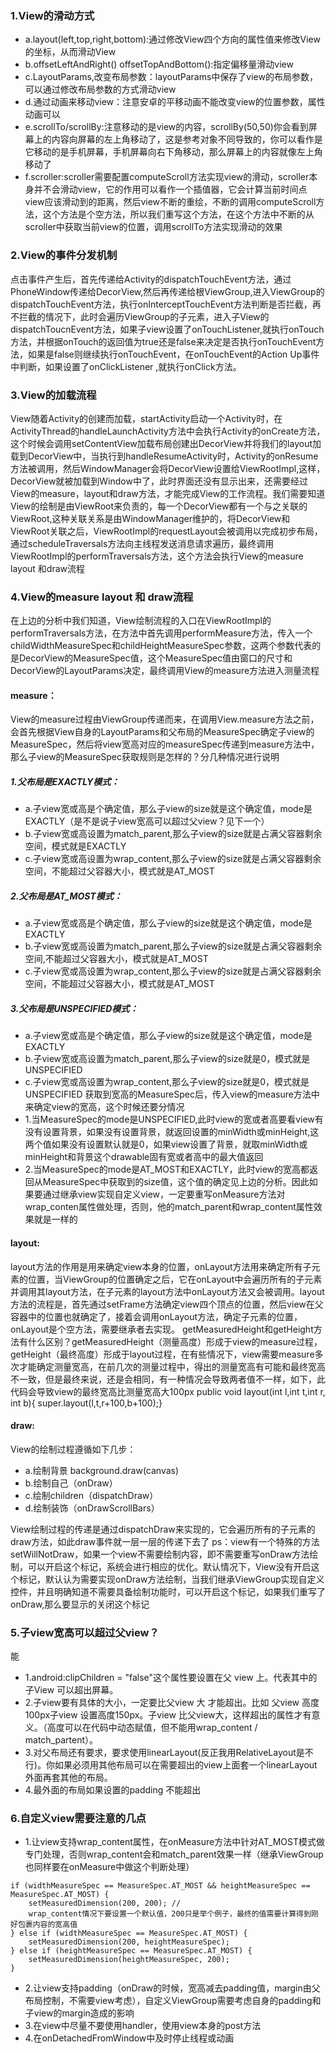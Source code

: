 ### 1.View的滑动方式
* a.layout(left,top,right,bottom):通过修改View四个方向的属性值来修改View的坐标，从而滑动View
* b.offsetLeftAndRight() offsetTopAndBottom():指定偏移量滑动view
* c.LayoutParams,改变布局参数：layoutParams中保存了view的布局参数，可以通过修改布局参数的方式滑动view
* d.通过动画来移动view：注意安卓的平移动画不能改变view的位置参数，属性动画可以
* e.scrollTo/scrollBy:注意移动的是view的内容，scrollBy(50,50)你会看到屏幕上的内容向屏幕的左上角移动了，这是参考对象不同导致的，你可以看作是它移动的是手机屏幕，手机屏幕向右下角移动，那么屏幕上的内容就像左上角移动了
* f.scroller:scroller需要配置computeScroll方法实现view的滑动，scroller本身并不会滑动view，它的作用可以看作一个插值器，它会计算当前时间点view应该滑动到的距离，然后view不断的重绘，不断的调用computeScroll方法，这个方法是个空方法，所以我们重写这个方法，在这个方法中不断的从scroller中获取当前view的位置，调用scrollTo方法实现滑动的效果
### 2.View的事件分发机制
点击事件产生后，首先传递给Activity的dispatchTouchEvent方法，通过PhoneWindow传递给DecorView,然后再传递给根ViewGroup,进入ViewGroup的dispatchTouchEvent方法，执行onInterceptTouchEvent方法判断是否拦截，再不拦截的情况下，此时会遍历ViewGroup的子元素，进入子View的dispatchToucnEvent方法，如果子view设置了onTouchListener,就执行onTouch方法，并根据onTouch的返回值为true还是false来决定是否执行onTouchEvent方法，如果是false则继续执行onTouchEvent，在onTouchEvent的Action
Up事件中判断，如果设置了onClickListener ,就执行onClick方法。
### 3.View的加载流程
View随着Activity的创建而加载，startActivity启动一个Activity时，在ActivityThread的handleLaunchActivity方法中会执行Activity的onCreate方法，这个时候会调用setContentView加载布局创建出DecorView并将我们的layout加载到DecorView中，当执行到handleResumeActivity时，Activity的onResume方法被调用，然后WindowManager会将DecorView设置给ViewRootImpl,这样，DecorView就被加载到Window中了，此时界面还没有显示出来，还需要经过View的measure，layout和draw方法，才能完成View的工作流程。我们需要知道View的绘制是由ViewRoot来负责的，每一个DecorView都有一个与之关联的ViewRoot,这种关联关系是由WindowManager维护的，将DecorView和ViewRoot关联之后，ViewRootImpl的requestLayout会被调用以完成初步布局，通过scheduleTraversals方法向主线程发送消息请求遍历，最终调用ViewRootImpl的performTraversals方法，这个方法会执行View的measure
layout 和draw流程 
### 4.View的measure layout 和 draw流程
在上边的分析中我们知道，View绘制流程的入口在ViewRootImpl的performTraversals方法，在方法中首先调用performMeasure方法，传入一个childWidthMeasureSpec和childHeightMeasureSpec参数，这两个参数代表的是DecorView的MeasureSpec值，这个MeasureSpec值由窗口的尺寸和DecorView的LayoutParams决定，最终调用View的measure方法进入测量流程
#### measure：
View的measure过程由ViewGroup传递而来，在调用View.measure方法之前，会首先根据View自身的LayoutParams和父布局的MeasureSpec确定子view的MeasureSpec，然后将view宽高对应的measureSpec传递到measure方法中，那么子view的MeasureSpec获取规则是怎样的？分几种情况进行说明
##### 1.父布局是EXACTLY模式：
* a.子view宽或高是个确定值，那么子view的size就是这个确定值，mode是EXACTLY（是不是说子view宽高可以超过父view？见下一个）
* b.子view宽或高设置为match_parent,那么子view的size就是占满父容器剩余空间，模式就是EXACTLY
* c.子view宽或高设置为wrap_content,那么子view的size就是占满父容器剩余空间，不能超过父容器大小，模式就是AT_MOST
##### 2.父布局是AT_MOST模式：
* a.子view宽或高是个确定值，那么子view的size就是这个确定值，mode是EXACTLY
* b.子view宽或高设置为match_parent,那么子view的size就是占满父容器剩余空间,不能超过父容器大小，模式就是AT_MOST
* c.子view宽或高设置为wrap_content,那么子view的size就是占满父容器剩余空间，不能超过父容器大小，模式就是AT_MOST
##### 3.父布局是UNSPECIFIED模式：
* a.子view宽或高是个确定值，那么子view的size就是这个确定值，mode是EXACTLY
* b.子view宽或高设置为match_parent,那么子view的size就是0，模式就是UNSPECIFIED
* c.子view宽或高设置为wrap_content,那么子view的size就是0，模式就是UNSPECIFIED
获取到宽高的MeasureSpec后，传入view的measure方法中来确定view的宽高，这个时候还要分情况
* 1.当MeasureSpec的mode是UNSPECIFIED,此时view的宽或者高要看view有没有设置背景，如果没有设置背景，就返回设置的minWidth或minHeight,这两个值如果没有设置默认就是0，如果view设置了背景，就取minWidth或minHeight和背景这个drawable固有宽或者高中的最大值返回
* 2.当MeasureSpec的mode是AT_MOST和EXACTLY，此时view的宽高都返回从MeasureSpec中获取到的size值，这个值的确定见上边的分析。因此如果要通过继承view实现自定义view，一定要重写onMeasure方法对wrap_conten属性做处理，否则，他的match_parent和wrap_content属性效果就是一样的
#### layout:
layout方法的作用是用来确定view本身的位置，onLayout方法用来确定所有子元素的位置，当ViewGroup的位置确定之后，它在onLayout中会遍历所有的子元素并调用其layout方法，在子元素的layout方法中onLayout方法又会被调用。layout方法的流程是，首先通过setFrame方法确定view四个顶点的位置，然后view在父容器中的位置也就确定了，接着会调用onLayout方法，确定子元素的位置，onLayout是个空方法，需要继承者去实现。
getMeasuredHeight和getHeight方法有什么区别？getMeasuredHeight（测量高度）形成于view的measure过程，getHeight（最终高度）形成于layout过程，在有些情况下，view需要measure多次才能确定测量宽高，在前几次的测量过程中，得出的测量宽高有可能和最终宽高不一致，但是最终来说，还是会相同，有一种情况会导致两者值不一样，如下，此代码会导致view的最终宽高比测量宽高大100px
public void layout(int l,int t,int r, int b){
super.layout(l,t,r+100,b+100);} 
#### draw: 
View的绘制过程遵循如下几步：
* a.绘制背景 background.draw(canvas)
* b.绘制自己（onDraw）
* c.绘制children（dispatchDraw） 
* d.绘制装饰（onDrawScrollBars）

View绘制过程的传递是通过dispatchDraw来实现的，它会遍历所有的子元素的draw方法，如此draw事件就一层一层的传递下去了
ps：view有一个特殊的方法setWillNotDraw，如果一个view不需要绘制内容，即不需要重写onDraw方法绘制，可以开启这个标记，系统会进行相应的优化。默认情况下，View没有开启这个标记，默认认为需要实现onDraw方法绘制，当我们继承ViewGroup实现自定义控件，并且明确知道不需要具备绘制功能时，可以开启这个标记，如果我们重写了onDraw,那么要显示的关闭这个标记
### 5.子view宽高可以超过父view？
能 
* 1.android:clipChildren = "false"这个属性要设置在父 view 上。代表其中的子View 可以超出屏幕。 
* 2.子view要有具体的大小，一定要比父view 大 才能超出。比如 父view 高度 100px子view 设置高度150px。子view
比父view大，这样超出的属性才有意义。（高度可以在代码中动态赋值，但不能用wrap_content / match_partent）。
* 3.对父布局还有要求，要求使用linearLayout(反正我用RelativeLayout是不行)。你如果必须用其他布局可以在需要超出的view上面套一个linearLayout
外面再套其他的布局。 
* 4.最外面的布局如果设置的padding 不能超出
### 6.自定义view需要注意的几点
* 1.让view支持wrap_content属性，在onMeasure方法中针对AT_MOST模式做专门处理，否则wrap_content会和match_parent效果一样（继承ViewGroup也同样要在onMeasure中做这个判断处理）
```
if (widthMeasureSpec == MeasureSpec.AT_MOST && heightMeasureSpec ==	MeasureSpec.AT_MOST) {
	setMeasuredDimension(200, 200); //
	wrap_content情况下要设置一个默认值，200只是举个例子，最终的值需要计算得到刚好包裹内容的宽高值
} else if (widthMeasureSpec == MeasureSpec.AT_MOST) {
	setMeasuredDimension(200, heightMeasureSpec);
} else if (heightMeasureSpec == MeasureSpec.AT_MOST) {
	setMeasuredDimension(heightMeasureSpec, 200);
}
```
* 2.让view支持padding（onDraw的时候，宽高减去padding值，margin由父布局控制，不需要view考虑），自定义ViewGroup需要考虑自身的padding和子view的margin造成的影响
* 3.在view中尽量不要使用handler，使用view本身的post方法
* 4.在onDetachedFromWindow中及时停止线程或动画


